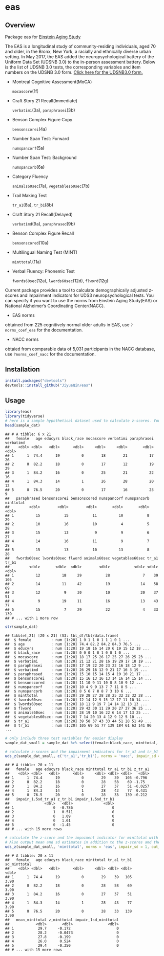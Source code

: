 
# eas

## Overview

Package eas for [Einstein Aging
Study](https://einsteinmed.org/departments/neurology/clinical-research-program/eas/)

The EAS is a longitudinal study of community-residing individuals, aged
70 and older, in the Bronx, New York, a racially and ethnically diverse
urban setting. In May 2017, the EAS added the neuropsychological battery
of the Uniform Data Set (UDSNB 3.0) to the in-person assessment battery.
Below is the list of UDSNB 3.0 tests, the corresponding variables and
item numbers on the UDSNB 3.0 form. [Click here for the UDSNB3.0
form.](https://files.alz.washington.edu/documentation/uds3-ivp-c2.pdf)

  - Montreal Cognitive Assessment(MoCA)
    
    `mocascore`(1f)

  - Craft Story 21 Recall(Immediate)
    
    `verbatimi`(3a), `paraphrasei`(3b)

  - Benson Complex Figure Copy
    
    `bensonscorei`(4a)

  - Number Span Test: Forward
    
    `numspancorf`(5a)

  - Number Span Test: Background
    
    `numspancorb`(6a)

  - Category Fluency
    
    `animals60sec`(7a), `vegetables60sec`(7b)

  - Trail Making Test
    
    `tr_a1`(8a), `tr_b1`(8b)

  - Craft Story 21 Recall(Delayed)
    
    `verbatimd`(9a), `paraphrased`(9b)

  - Benson Complex Figure Recall
    
    `bensonscored`(10a)

  - Multilingual Naming Test (MINT)
    
    `minttotal`(11a)

  - Verbal Fluency: Phonemic Test
    
    `fwords60sec`(12a), `lwords60sec`(12d), `flword`(12g)

Current package provides a tool to calculate demographically adjusted
z-scores and impairment indicators for UDS3 neuropsychological tests.
You can specify if you want to use the norms from Einstein Aging
Study(EAS) or National Alzheimer’s Coordinating Center(NACC).

  - EAS norms

obtained from 225 cognitively normal older adults in EAS, use
`?norms_coef_eas` for the documentation.

  - NACC norms

obtaied from comparable data of 5,031 participants in the NACC database,
use `?norms_coef_nacc` for the documentation.

## Installation

``` r
install.packages("devtools")
devtools::install_github("JiyueQin/eas")
```

## Usage

``` r
library(eas)
library(tidyverse)
# here is a sample hypothetical dataset used to calculate z-scores. You should prepare your dataset in this standard format.
head(sample_dat)
```

    ## # A tibble: 6 x 21
    ##   female   age educyrs black_race mocascore verbatimi paraphrasei verbatimd
    ##    <dbl> <dbl>   <dbl>      <dbl>     <dbl>     <dbl>       <dbl>     <dbl>
    ## 1      1  74.4      19          0        18        21          17        26
    ## 2      0  82.2      18          0        17        12          19        29
    ## 3      1  84.2      16          0        25        21          22        16
    ## 4      1  84.3      14          1        26        28          20        12
    ## 5      0  76.5      20          0        17        16          23         9
    ##   paraphrased bensonscorei bensonscored numspancorf numspancorb minttotal
    ##         <dbl>        <dbl>        <dbl>       <dbl>       <dbl>     <dbl>
    ## 1          15           15           11          10           8        29
    ## 2          10           16           10           4           5        28
    ## 3          15           13            9           9           6        27
    ## 4          14           16           11           9           7        28
    ## 5          15           13           10          13           8        28
    ##   fwords60sec lwords60sec flword animals60sec vegetables60sec tr_a1 tr_b1
    ##         <dbl>       <dbl>  <dbl>        <dbl>           <dbl> <dbl> <dbl>
    ## 1          12          18     29           28               7    39   105
    ## 2          14          11     42           19              14    58    69
    ## 3          12           9     30           10              20    37    51
    ## 4           9          19     11           16              13    43    77
    ## 5          15           7     29           22               4    33   139
    ## # ... with 1 more row

``` r
str(sample_dat)
```

    ## tibble[,21] [20 x 21] (S3: tbl_df/tbl/data.frame)
    ##  $ female         : num [1:20] 1 0 1 1 0 1 1 1 0 1 ...
    ##  $ age            : num [1:20] 74.4 82.2 84.2 84.3 76.5 ...
    ##  $ educyrs        : num [1:20] 19 18 16 14 20 6 19 15 12 18 ...
    ##  $ black_race     : num [1:20] 0 0 0 1 0 1 0 0 1 0 ...
    ##  $ mocascore      : num [1:20] 18 17 25 26 17 25 27 26 25 23 ...
    ##  $ verbatimi      : num [1:20] 21 12 21 28 16 19 29 17 18 19 ...
    ##  $ paraphrasei    : num [1:20] 17 19 22 20 23 22 16 18 12 9 ...
    ##  $ verbatimd      : num [1:20] 26 29 16 12 9 21 17 16 3 19 ...
    ##  $ paraphrased    : num [1:20] 15 10 15 14 15 4 19 10 21 17 ...
    ##  $ bensonscorei   : num [1:20] 15 16 13 16 13 14 16 14 15 14 ...
    ##  $ bensonscored   : num [1:20] 11 10 9 11 10 8 8 10 9 12 ...
    ##  $ numspancorf    : num [1:20] 10 4 9 9 13 7 7 11 8 5 ...
    ##  $ numspancorb    : num [1:20] 8 5 6 7 8 8 7 3 10 6 ...
    ##  $ minttotal      : num [1:20] 29 28 27 28 28 25 32 32 32 28 ...
    ##  $ fwords60sec    : num [1:20] 12 14 12 9 15 12 17 11 10 14 ...
    ##  $ lwords60sec    : num [1:20] 18 11 9 19 7 14 14 12 13 13 ...
    ##  $ flword         : num [1:20] 29 42 30 11 29 20 27 27 36 25 ...
    ##  $ animals60sec   : num [1:20] 28 19 10 16 22 6 14 17 13 25 ...
    ##  $ vegetables60sec: num [1:20] 7 14 20 13 4 12 9 12 5 10 ...
    ##  $ tr_a1          : num [1:20] 39 58 37 43 33 44 51 28 51 49 ...
    ##  $ tr_b1          : num [1:20] 105 69 51 77 139 184 61 63 141 86 ...

``` r
# only include three test variables for easier display
sample_dat_small = sample_dat %>% select(female:black_race, minttotal, tr_a1, tr_b1)

# calculate z-scores and the impairment indicators for tr_a1 and tr_b1 with NACC norms and 1.5 SD to define impairment.
uds_z(sample_dat_small, c('tr_a1','tr_b1'), norms = 'nacc', impair_sd = 1.5)
```

    ## # A tibble: 20 x 11
    ##   female   age educyrs black_race minttotal tr_a1 tr_b1 z_tr_a1
    ##    <dbl> <dbl>   <dbl>      <dbl>     <dbl> <dbl> <dbl>   <dbl>
    ## 1      1  74.4      19          0        29    39   105 -0.796 
    ## 2      0  82.2      18          0        28    58    69 -1.75  
    ## 3      1  84.2      16          0        27    37    51 -0.0257
    ## 4      1  84.3      14          1        28    43    77  0.431 
    ## 5      0  76.5      20          0        28    33   139 -0.212 
    ##   impair_1.5sd_tr_a1 z_tr_b1 impair_1.5sd_tr_b1
    ##                <dbl>   <dbl>              <dbl>
    ## 1                  0  -0.786                  0
    ## 2                  1   0.511                  0
    ## 3                  0   1.09                   0
    ## 4                  0   1.61                   0
    ## 5                  0  -1.45                   0
    ## # ... with 15 more rows

``` r
# calculate the z-score and the impaiment indicator for minttotal with EAS norms and 1SD to define impairment
# Also output mean and sd estimates in addition to the z-scores and the impairment indicators.
uds_z(sample_dat_small, 'minttotal', norms = 'eas', impair_sd = 1, out_mean_sd  = T)
```

    ## # A tibble: 20 x 11
    ##   female   age educyrs black_race minttotal tr_a1 tr_b1 sd_minttotal
    ##    <dbl> <dbl>   <dbl>      <dbl>     <dbl> <dbl> <dbl>        <dbl>
    ## 1      1  74.4      19          0        29    39   105         3.90
    ## 2      0  82.2      18          0        28    58    69         3.90
    ## 3      1  84.2      16          0        27    37    51         3.90
    ## 4      1  84.3      14          1        28    43    77         3.90
    ## 5      0  76.5      20          0        28    33   139         3.90
    ##   mean_minttotal z_minttotal impair_1sd_minttotal
    ##            <dbl>       <dbl>                <dbl>
    ## 1           29.7     -0.172                     0
    ## 2           28.2     -0.0473                    0
    ## 3           27.8     -0.199                     0
    ## 4           26.0      0.524                     0
    ## 5           29.4     -0.350                     0
    ## # ... with 15 more rows
